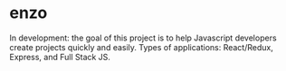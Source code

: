# enzo

In development: the goal of this project is to help Javascript developers create projects quickly and easily. Types of applications: React/Redux, Express, and Full Stack JS. 
